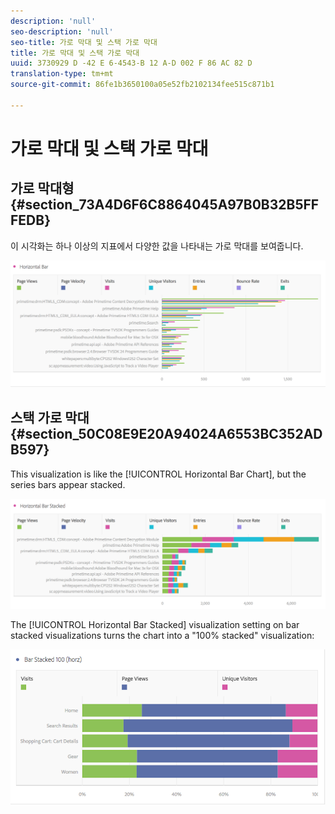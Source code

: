 ```yaml
---
description: 'null'
seo-description: 'null'
seo-title: 가로 막대 및 스택 가로 막대
title: 가로 막대 및 스택 가로 막대
uuid: 3730929 D -42 E 6-4543-B 12 A-D 002 F 86 AC 82 D
translation-type: tm+mt
source-git-commit: 86fe1b3650100a05e52fb2102134fee515c871b1

---
```



# 가로 막대 및 스택 가로 막대

## 가로 막대형 {#section_73A4D6F6C8864045A97B0B32B5FFFEDB}

이 시각화는 하나 이상의 지표에서 다양한 값을 나타내는 가로 막대를 보여줍니다.

![](assets/horizontal_bar.png)

## 스택 가로 막대 {#section_50C08E9E20A94024A6553BC352ADB597}

This visualization is like the [!UICONTROL Horizontal Bar Chart], but the series bars appear stacked.

![](assets/horizontal-bar-stacked.png)

The [!UICONTROL Horizontal Bar Stacked] visualization setting on bar stacked visualizations turns the chart into a "100% stacked" visualization:

![](assets/horizstacked100.png)

